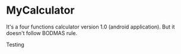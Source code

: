 # MyCalculator
It's a four functions calculator version 1.0 (android application).
But it doesn't follow BODMAS rule. 


Testing